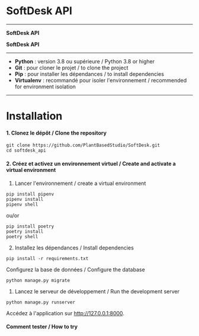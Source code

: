 # SoftDesk API



---


**SoftDesk API** 

**SoftDesk API** 

---


- **Python** : version 3.8 ou supérieure / Python 3.8 or higher
- **Git** : pour cloner le projet / to clone the project
- **Pip** : pour installer les dépendances / to install dependencies
- **Virtualenv** : recommandé pour isoler l'environnement / recommended for environment isolation

---

# Installation

#### **1. Clonez le dépôt / Clone the repository**

```
git clone https://github.com/PlantBasedStudio/SoftDesk.git
cd softdesk_api
```

#### **2. Créez et activez un environnement virtuel / Create and activate a virtual environment**

1. Lancer l'environnement / create a virtual environment

```
pip install pipenv
pipenv install
pipenv shell

```

ou/or 

```
pip install poetry
poetry install
poetry shell

```


2. Installez les dépendances / Install dependencies

```
pip install -r requirements.txt
```

Configurez la base de données / Configure the database


```
python manage.py migrate
```

1. Lancez le serveur de développement / Run the development server
```
python manage.py runserver
```

Accédez à l'application sur http://127.0.0.1:8000.


#### Comment tester / How to try
